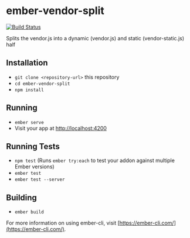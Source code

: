 # ember-vendor-split 

[![Build Status](https://travis-ci.org/mbutki/ember-vendor-split.svg?branch=master)](https://travis-ci.org/mbutki/ember-vendor-split)

Splits the vendor.js into a dynamic (vendor.js) and static (vendor-static.js) half

## Installation

* `git clone <repository-url>` this repository
* `cd ember-vendor-split`
* `npm install`

## Running

* `ember serve`
* Visit your app at [http://localhost:4200](http://localhost:4200)

## Running Tests

* `npm test` (Runs `ember try:each` to test your addon against multiple Ember versions)
* `ember test`
* `ember test --server`

## Building

* `ember build`

For more information on using ember-cli, visit [https://ember-cli.com/](https://ember-cli.com/).
